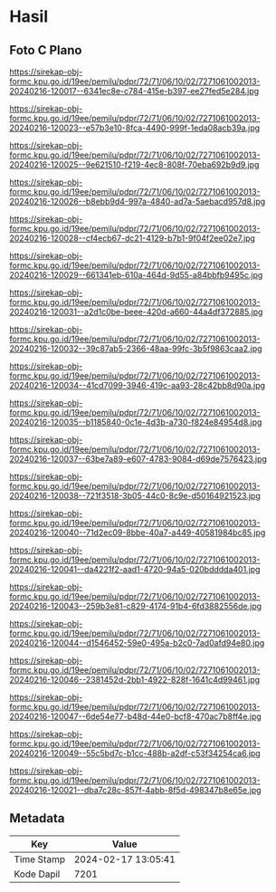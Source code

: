 # Hasil

## Foto C Plano

https://sirekap-obj-formc.kpu.go.id/19ee/pemilu/pdpr/72/71/06/10/02/7271061002013-20240216-120017--6341ec8e-c784-415e-b397-ee27fed5e284.jpg

https://sirekap-obj-formc.kpu.go.id/19ee/pemilu/pdpr/72/71/06/10/02/7271061002013-20240216-120023--e57b3e10-8fca-4490-999f-1eda08acb39a.jpg

https://sirekap-obj-formc.kpu.go.id/19ee/pemilu/pdpr/72/71/06/10/02/7271061002013-20240216-120025--9e621510-f219-4ec8-808f-70eba692b9d9.jpg

https://sirekap-obj-formc.kpu.go.id/19ee/pemilu/pdpr/72/71/06/10/02/7271061002013-20240216-120026--b8ebb9d4-997a-4840-ad7a-5aebacd957d8.jpg

https://sirekap-obj-formc.kpu.go.id/19ee/pemilu/pdpr/72/71/06/10/02/7271061002013-20240216-120028--cf4ecb67-dc21-4129-b7b1-9f04f2ee02e7.jpg

https://sirekap-obj-formc.kpu.go.id/19ee/pemilu/pdpr/72/71/06/10/02/7271061002013-20240216-120029--661341eb-610a-464d-9d55-a84bbfb9495c.jpg

https://sirekap-obj-formc.kpu.go.id/19ee/pemilu/pdpr/72/71/06/10/02/7271061002013-20240216-120031--a2d1c0be-beee-420d-a660-44a4df372885.jpg

https://sirekap-obj-formc.kpu.go.id/19ee/pemilu/pdpr/72/71/06/10/02/7271061002013-20240216-120032--39c87ab5-2366-48aa-99fc-3b5f9863caa2.jpg

https://sirekap-obj-formc.kpu.go.id/19ee/pemilu/pdpr/72/71/06/10/02/7271061002013-20240216-120034--41cd7099-3946-419c-aa93-28c42bb8d90a.jpg

https://sirekap-obj-formc.kpu.go.id/19ee/pemilu/pdpr/72/71/06/10/02/7271061002013-20240216-120035--b1185840-0c1e-4d3b-a730-f824e84954d8.jpg

https://sirekap-obj-formc.kpu.go.id/19ee/pemilu/pdpr/72/71/06/10/02/7271061002013-20240216-120037--63be7a89-e607-4783-9084-d69de7576423.jpg

https://sirekap-obj-formc.kpu.go.id/19ee/pemilu/pdpr/72/71/06/10/02/7271061002013-20240216-120038--721f3518-3b05-44c0-8c9e-d50164921523.jpg

https://sirekap-obj-formc.kpu.go.id/19ee/pemilu/pdpr/72/71/06/10/02/7271061002013-20240216-120040--71d2ec09-8bbe-40a7-a449-40581984bc85.jpg

https://sirekap-obj-formc.kpu.go.id/19ee/pemilu/pdpr/72/71/06/10/02/7271061002013-20240216-120041--da4221f2-aad1-4720-94a5-020bdddda401.jpg

https://sirekap-obj-formc.kpu.go.id/19ee/pemilu/pdpr/72/71/06/10/02/7271061002013-20240216-120043--259b3e81-c829-4174-91b4-6fd3882556de.jpg

https://sirekap-obj-formc.kpu.go.id/19ee/pemilu/pdpr/72/71/06/10/02/7271061002013-20240216-120044--d1546452-59e0-495a-b2c0-7ad0afd94e80.jpg

https://sirekap-obj-formc.kpu.go.id/19ee/pemilu/pdpr/72/71/06/10/02/7271061002013-20240216-120046--2381452d-2bb1-4922-828f-1641c4d99461.jpg

https://sirekap-obj-formc.kpu.go.id/19ee/pemilu/pdpr/72/71/06/10/02/7271061002013-20240216-120047--6de54e77-b48d-44e0-bcf8-470ac7b8ff4e.jpg

https://sirekap-obj-formc.kpu.go.id/19ee/pemilu/pdpr/72/71/06/10/02/7271061002013-20240216-120049--55c5bd7c-b1cc-488b-a2df-c53f34254ca6.jpg

https://sirekap-obj-formc.kpu.go.id/19ee/pemilu/pdpr/72/71/06/10/02/7271061002013-20240216-120021--dba7c28c-857f-4abb-8f5d-498347b8e65e.jpg


## Metadata

| Key        | Value               |
| ---------- | ------------------- |
| Time Stamp | 2024-02-17 13:05:41 |
| Kode Dapil | 7201                |



